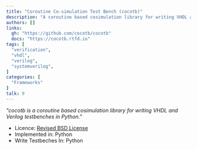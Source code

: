 ```yaml
---
title: "Coroutine Co-simulation Test Bench (cocotb)"
description: "A coroutine based cosimulation library for writing VHDL and Verilog testbenches in Python"
authors: []
links:
  gh: "https://github.com/cocotb/cocotb"
  docs: "https://cocotb.rtfd.io"
tags: [
  "verification",
  "vhdl",
  "verilog",
  "systemverilog",
]
categories: [
  "Frameworks"
]
talk: 9
---
```


*"cocotb is a coroutine based cosimulation library for writing VHDL and Verilog testbenches in Python."*

<!--more-->

- Licence: [Revised BSD License](https://github.com/cocotb/cocotb/blob/master/LICENSE)
- Implemented in: Python
- Write Testbeches In: Python
